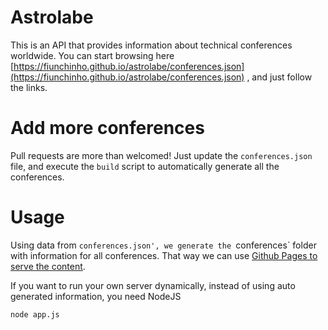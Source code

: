 # Astrolabe
This is an API that provides information about technical conferences worldwide. You can start browsing here [https://fiunchinho.github.io/astrolabe/conferences.json](https://fiunchinho.github.io/astrolabe/conferences.json) , and just follow the links.

# Add more conferences
Pull requests are more than welcomed! Just update the `conferences.json` file, and execute the `build` script to automatically generate all the conferences.

# Usage
Using data from `conferences.json', we generate the `conferences` folder with information for all conferences. That way we can use [Github Pages to serve the content](https://fiunchinho.github.io/astrolabe/conferences.json).

If you want to run your own server dynamically, instead of using auto generated information, you need NodeJS

```bash
node app.js
```
